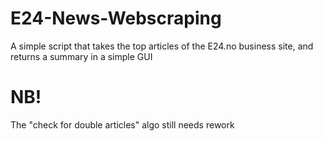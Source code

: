 # E24-News-Webscraping
A simple script that takes the top articles of the E24.no business site, and returns a summary in a simple GUI

# NB!
The "check for double articles" algo still needs rework 
